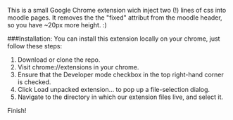 This is a small Google Chrome extension wich inject two (!) lines of css into moodle pages.
It removes the the "fixed" attribut from the moodle header, so you have ~20px more height. :)

###Installation:
You can install this extension locally on your chrome, just follow these steps:
1. Download or clone the repo.
2. Visit chrome://extensions in your chrome.
3. Ensure that the Developer mode checkbox in the top right-hand corner is checked.
4. Click Load unpacked extension… to pop up a file-selection dialog.
5. Navigate to the directory in which our extension files live, and select it.

Finish!
